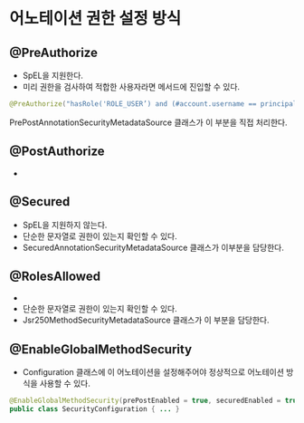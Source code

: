 # 어노테이션 권한 설정 방식

## @PreAuthorize

* SpEL을 지원한다.
* 미리 권한을 검사하여 적합한 사용자라면 메서드에 진입할 수 있다.

```java
@PreAuthorize("hasRole('ROLE_USER’) and (#account.username == principal.username)")
```

PrePostAnnotationSecurityMetadataSource 클래스가 이 부분을 직접 처리한다.

## @PostAuthorize

*

## @Secured

* SpEL을 지원하지 않는다.
* 단순한 문자열로 권한이 있는지 확인할 수 있다.
* SecuredAnnotationSecurityMetadataSource 클래스가 이부분을 담당한다.

## @RolesAllowed

*
* 단순한 문자열로 권한이 있는지 확인할 수 있다.
* Jsr250MethodSecurityMetadataSource 클래스가 이 부분을 담당한다.

## @EnableGlobalMethodSecurity

* Configuration 클래스에 이 어노테이션을 설정해주어야 정상적으로 어노테이션 방식을 사용할 수 있다.

```java
@EnableGlobalMethodSecurity(prePostEnabled = true, securedEnabled = true)
public class SecurityConfiguration { ... }
```



